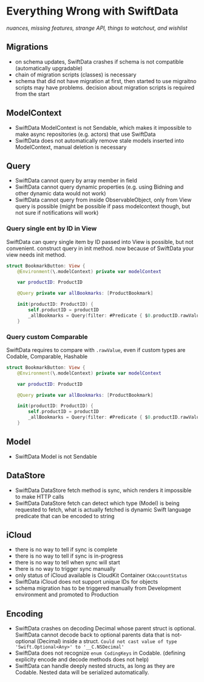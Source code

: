 # Everything Wrong with SwiftData

_nuances, missing features, strange API, things to watchout, and wishlist_

## Migrations

- on schema updates, SwiftData crashes if schema is not compatible (automatically upgradable)
- chain of migration scripts (classes) is necessary
- schema that did not have migration at first, then started to use migraitno scripts may have problems. decision about migration scripts is required from the start

## ModelContext

- SwiftData ModelContext is not Sendable, which makes it impossible to make async repositories (e.g. actors) that use SwiftData
- SwiftData does not automatically remove stale models inserted into ModelContext, manual deletion is necessary

## Query

- SwiftData cannot query by array member in field
- SwiftData cannot query dynamic properties (e.g. using Bidning and other dynamic data would not work)
- SwiftData cannot query from inside ObservableObject, only from View query is possible (might be possible if pass modelcontext though, but not sure if notifications will work)

### Query single ent by ID in View

SwiftData can query single item by ID passed into View is possible, but not convenient. construct query in init method. now because of SwiftData your view needs init method.

```swift
struct BookmarkButton: View {
    @Environment(\.modelContext) private var modelContext

    var productID: ProductID

    @Query private var allBookmarks: [ProductBookmark]

    init(productID: ProductID) {
        self.productID = productID
        _allBookmarks = Query(filter: #Predicate { $0.productID.rawValue == productID.rawValue })
    }
```

### Query custom Comparable

SwiftData requires to compare with `.rawValue`, even if custom types are Codable, Comparable, Hashable

```swift
struct BookmarkButton: View {
    @Environment(\.modelContext) private var modelContext

    var productID: ProductID

    @Query private var allBookmarks: [ProductBookmark]

    init(productID: ProductID) {
        self.productID = productID
        _allBookmarks = Query(filter: #Predicate { $0.productID.rawValue == productID.rawValue })
    }
```

## Model

- SwiftData Model is not Sendable

## DataStore

- SwiftData DataStore fetch method is sync, which renders it impossible to make HTTP calls
- SwiftData DataStore fetch can detect which type (Model) is being requested to fetch, what is actually fetched is dynamic Swift language predicate that can be encoded to string

## iCloud

- there is no way to tell if sync is complete
- there is no way to tell if sync is in-progress
- there is no way to tell when sync will start
- there is no way to trigger sync manually
- only status of iCloud available is CloudKit Container `CKAccountStatus`
- SwiftData iCloud does not support unique IDs for objects
- schema migration has to be triggered manually from Development environment and promoted to Production

## Encoding

- SwiftData crashes on decoding Decimal whose parent struct is optional. SwiftData cannot decode back to optional parents data that is not-optional (Decimal) inside a struct. `Could not cast value of type 'Swift.Optional<Any>' to '__C.NSDecimal'`
- SwiftData does not recognize `enum CodingKeys` in Codable. (defining explicity encode and decode methods does not help)
- SwiftData can handle deeply nested structs, as long as they are Codable. Nested data will be serialized automatically.
